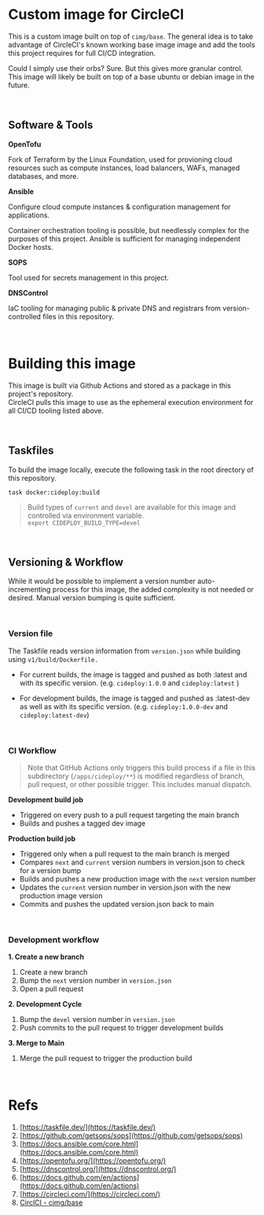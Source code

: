 # Custom image for CircleCI


This is a custom image built on top of `cimg/base`. The general idea is to take
advantage of CircleCI's known working base image image and add the tools this
project requires for full CI/CD integration.

Could I simply use their orbs? Sure. But this gives more granular control.
This image will likely be built on top of a base ubuntu or debian image in the
future.

<br>

## Software & Tools

__OpenTofu__

Fork of Terraform by the Linux Foundation, used for provioning cloud resources
such as compute instances, load balancers, WAFs, managed databases, and more.

__Ansible__

Configure cloud compute instances & configuration management for applications.

Container orchestration tooling is possible, but needlessly complex for the
purposes of this project. Ansible is sufficient for managing independent Docker
hosts.

__SOPS__

Tool used for secrets management in this project.

__DNSControl__

IaC tooling for managing public & private DNS and registrars from
version-controlled files in this repository.

<br>


# Building this image

This image is built via Github Actions and stored as a package in this project's
repository.  
CircleCI pulls this image to use as the ephemeral execution environment for all
CI/CD tooling listed above.

<br>

## Taskfiles

To build the image locally, execute the following task in the root directory of
this repository.

```
task docker:cideploy:build
```

> Build types of `current` and `devel` are available for this image and
> controlled via environment variable.  
> `export CIDEPLOY_BUILD_TYPE=devel`

<br>

## Versioning & Workflow

While it would be possible to implement a version number auto-incrementing
process for this image, the added complexity is not needed or desired. Manual
version bumping is quite sufficient.

<br>

### Version file

The Taskfile reads version information from `version.json` while building using
`v1/build/Dockerfile.`

- For current builds, the image is tagged and pushed as both :latest and with
its specific version. (e.g. `cideploy:1.0.0` and `cideploy:latest` )

- For development builds, the image is tagged and pushed as :latest-dev as well
as with its specific version. (e.g. `cideploy:1.0.0-dev` and
`cideploy:latest-dev`)

<br>

### CI Workflow

> Note that GitHub Actions only triggers this build process if a file in this subdirectory
(`/apps/cideploy/**`) is modified regardless of branch, pull request, or other
possible trigger. This includes manual dispatch.

__Development build job__

- Triggered on every push to a pull request targeting the main branch
- Builds and pushes a tagged dev image

__Production build job__

- Triggered only when a pull request to the main branch is merged
- Compares `next` and `current` version numbers in version.json to check for a
version bump
- Builds and pushes a new production image with the `next` version number
- Updates the `current` version number in version.json with the new production
image version
- Commits and pushes the updated version.json back to main

<br>

### Development workflow

__1. Create a new branch__

1. Create a new branch
1. Bump the `next` version number in `version.json`
1. Open a pull request

__2. Development Cycle__

1. Bump the `devel` version number in `version.json`
1. Push commits to the pull request to trigger development builds

__3. Merge to Main__

1. Merge the pull request to trigger the production build

<br>

# Refs

1. [https://taskfile.dev/](https://taskfile.dev/)
1. [https://github.com/getsops/sops](https://github.com/getsops/sops)
1. [https://docs.ansible.com/core.html](https://docs.ansible.com/core.html)
1. [https://opentofu.org/](https://opentofu.org/)
1. [https://dnscontrol.org/](https://dnscontrol.org/)
1. [https://docs.github.com/en/actions](https://docs.github.com/en/actions)
1. [https://circleci.com/](https://circleci.com/)
1. [CirclCI - cimg/base](https://circleci.com/developer/images/image/cimg/base)

